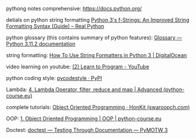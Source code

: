 pythong notes comprehensive: https://docs.python.org/

detials on python string formatting [Python 3's f-Strings: An Improved String Formatting Syntax (Guide) – Real Python](https://realpython.com/python-f-strings/)

python glossary (this contains summary of python features): [Glossary — Python 3.11.2 documentation](https://docs.python.org/3/glossary.html)

string formatting: [How To Use String Formatters in Python 3 | DigitalOcean](https://www.digitalocean.com/community/tutorials/how-to-use-string-formatters-in-python-3)

video learning on youtube:  [(2) Learn to Program - YouTube](https://www.youtube.com/playlist?list=PLGLfVvz_LVvTn3cK5e6LjhgGiSeVlIRwt)

python coding style: [pycodestyle · PyPI](https://pypi.org/project/pycodestyle/)

Lambda: [4. Lambda Operator, filter, reduce and map | Advanced (python-course.eu)](https://python-course.eu/advanced-python/lambda-filter-reduce-map.php)

complete tutorials: [Object Oriented Programming · HonKit (swaroopch.com)](https://python.swaroopch.com/oop.html)

OOP: [1. Object Oriented Programming | OOP | python-course.eu](https://python-course.eu/oop/object-oriented-programming.php)

Doctest: [doctest — Testing Through Documentation — PyMOTW 3](https://pymotw.com/3/doctest/)